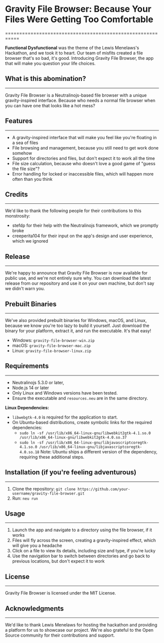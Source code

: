 # Gravity File Browser: Because Your Files Were Getting Too Comfortable

===========================================================

**Functional Dysfunctional** was the theme of the Lewis Menelaws's Hackathon, and we took it to heart. Our team of misfits created a file browser that's so bad, it's good. Introducing Gravity File Browser, the app that will make you question your life choices.

## What is this abomination?

---------------------------

Gravity File Browser is a Neutralinojs-based file browser with a unique gravity-inspired interface. Because who needs a normal file browser when you can have one that looks like a hot mess?

## Features

------------

* A gravity-inspired interface that will make you feel like you're floating in a sea of files
* File browsing and management, because you still need to get work done somehow
* Support for directories and files, but don't expect it to work all the time
* File size calculation, because who doesn't love a good game of "guess the file size"?
* Error handling for locked or inaccessible files, which will happen more often than you think

## Credits

--------

We'd like to thank the following people for their contributions to this monstrosity:

* stefdp for their help with the Neutralinojs framework, which we promptly broke
* creeperita104 for their input on the app's design and user experience, which we ignored

## Release

--------

We're happy to announce that Gravity File Browser is now available for public use, and we're not entirely sure why. You can download the latest release from our repository and use it on your own machine, but don't say we didn't warn you.

## Prebuilt Binaries

-------------------

We've also provided prebuilt binaries for Windows, macOS, and Linux, because we know you're too lazy to build it yourself. Just download the binary for your platform, extract it, and run the executable. It's that easy!

* Windows: `gravity-file-browser-win.zip`
* macOS: `gravity-file-browser-mac.zip`
* Linux: `gravity-file-browser-linux.zip`

## Requirements

---------------

* Neutralinojs 5.3.0 or later,
* Node.js 14 or later
* Only Linux and Windows versions have been tested.
* Ensure the executable and `resources.neu` are in the same directory.

**Linux Dependencies:**

* `libwebgtk-4.0` is required for the application to start.
* On Ubuntu-based distributions, create symbolic links for the required dependencies:
 	* `sudo ln -sf /usr/lib/x86_64-linux-gnu/libwebkit2gtk-4.1.so.0 /usr/lib/x86_64-linux-gnu/libwebkit2gtk-4.0.so.37`
 	* `sudo ln -sf /usr/lib/x86_64-linux-gnu/libjavascriptcoregtk-4.1.so.0 /usr/lib/x86_64-linux-gnu/libjavascriptcoregtk-4.0.so.18`
 Note: Ubuntu ships a different version of the dependency, requiring these additional steps.

## Installation (if you're feeling adventurous)

------------------------------------------------

1. Clone the repository: `git clone https://github.com/your-username/gravity-file-browser.git`
2. Run: `neu run`

## Usage

-----

1. Launch the app and navigate to a directory using the file browser, if it works
2. Files will fly across the screen, creating a gravity-inspired effect, which will give you a headache
3. Click on a file to view its details, including size and type, if you're lucky
4. Use the navigation bar to switch between directories and go back to previous locations, but don't expect it to work

## License

-------

Gravity File Browser is licensed under the MIT License.

## Acknowledgments

---------------

We'd like to thank Lewis Menelaws for hosting the hackathon and providing a platform for us to showcase our project. We're also grateful to the Open Source community for their contributions and support.
